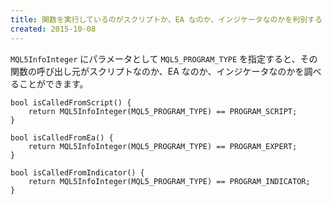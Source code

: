 ```yaml
---
title: 関数を実行しているのがスクリプトか、EA なのか、インジケータなのかを判別する
created: 2015-10-08
---
```


`MQL5InfoInteger` にパラメータとして `MQL5_PROGRAM_TYPE` を指定すると、その関数の呼び出し元がスクリプトなのか、EA なのか、インジケータなのかを調べることができます。

```mql
bool isCalledFromScript() {
    return MQL5InfoInteger(MQL5_PROGRAM_TYPE) == PROGRAM_SCRIPT;
}

bool isCalledFromEa() {
    return MQL5InfoInteger(MQL5_PROGRAM_TYPE) == PROGRAM_EXPERT;
}

bool isCalledFromIndicator() {
    return MQL5InfoInteger(MQL5_PROGRAM_TYPE) == PROGRAM_INDICATOR;
}
```

